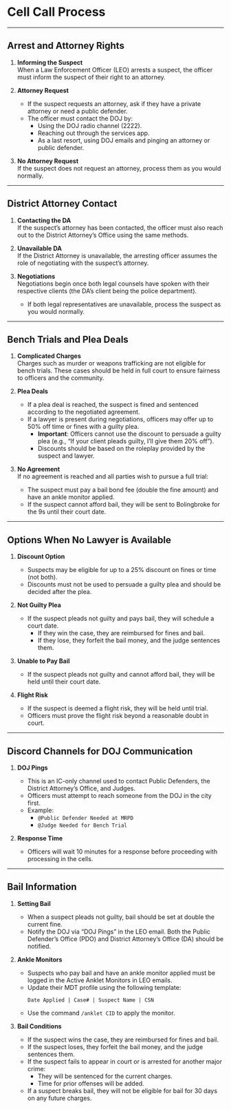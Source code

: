 # Cell Call Process

---

## Arrest and Attorney Rights

1. **Informing the Suspect**  
   When a Law Enforcement Officer (LEO) arrests a suspect, the officer must inform the suspect of their right to an attorney.  

2. **Attorney Request**  
   - If the suspect requests an attorney, ask if they have a private attorney or need a public defender.  
   - The officer must contact the DOJ by:  
     - Using the DOJ radio channel (2222).  
     - Reaching out through the services app.  
     - As a last resort, using DOJ emails and pinging an attorney or public defender.  

3. **No Attorney Request**  
   If the suspect does not request an attorney, process them as you would normally.

---

## District Attorney Contact

1. **Contacting the DA**  
   If the suspect’s attorney has been contacted, the officer must also reach out to the District Attorney’s Office using the same methods.  

2. **Unavailable DA**  
   If the District Attorney is unavailable, the arresting officer assumes the role of negotiating with the suspect’s attorney.  

3. **Negotiations**  
   Negotiations begin once both legal counsels have spoken with their respective clients (the DA’s client being the police department).  
   - If both legal representatives are unavailable, process the suspect as you would normally.

---

## Bench Trials and Plea Deals

1. **Complicated Charges**  
   Charges such as murder or weapons trafficking are not eligible for bench trials. These cases should be held in full court to ensure fairness to officers and the community.  

2. **Plea Deals**  
   - If a plea deal is reached, the suspect is fined and sentenced according to the negotiated agreement.  
   - If a lawyer is present during negotiations, officers may offer up to 50% off time or fines with a guilty plea.  
     - **Important**: Officers cannot use the discount to persuade a guilty plea (e.g., “If your client pleads guilty, I’ll give them 20% off”).  
     - Discounts should be based on the roleplay provided by the suspect and lawyer.  

3. **No Agreement**  
   If no agreement is reached and all parties wish to pursue a full trial:  
   - The suspect must pay a bail bond fee (double the fine amount) and have an ankle monitor applied.  
   - If the suspect cannot afford bail, they will be sent to Bolingbroke for the 9s until their court date.

---

## Options When No Lawyer is Available

1. **Discount Option**  
   - Suspects may be eligible for up to a 25% discount on fines or time (not both).  
   - Discounts must not be used to persuade a guilty plea and should be decided after the plea.  

2. **Not Guilty Plea**  
   - If the suspect pleads not guilty and pays bail, they will schedule a court date.  
     - If they win the case, they are reimbursed for fines and bail.  
     - If they lose, they forfeit the bail money, and the judge sentences them.  

3. **Unable to Pay Bail**  
   - If the suspect pleads not guilty and cannot afford bail, they will be held until their court date.  

4. **Flight Risk**  
   - If the suspect is deemed a flight risk, they will be held until trial.  
   - Officers must prove the flight risk beyond a reasonable doubt in court.

---

## Discord Channels for DOJ Communication

1. **DOJ Pings**  
   - This is an IC-only channel used to contact Public Defenders, the District Attorney’s Office, and Judges.  
   - Officers must attempt to reach someone from the DOJ in the city first.  
   - Example:  
     - `@Public Defender Needed at MRPD`  
     - `@Judge Needed for Bench Trial`  

2. **Response Time**  
   - Officers will wait 10 minutes for a response before proceeding with processing in the cells.

---

## Bail Information

1. **Setting Bail**  
   - When a suspect pleads not guilty, bail should be set at double the current fine.  
   - Notify the DOJ via “DOJ Pings” in the LEO email. Both the Public Defender’s Office (PDO) and District Attorney’s Office (DA) should be notified.  

2. **Ankle Monitors**  
   - Suspects who pay bail and have an ankle monitor applied must be logged in the Active Anklet Monitors in LEO emails.  
   - Update their MDT profile using the following template:  
     ```
     Date Applied | Case# | Suspect Name | CSN
     ```
   - Use the command `/anklet CID` to apply the monitor.

3. **Bail Conditions**  
   - If the suspect wins the case, they are reimbursed for fines and bail.  
   - If the suspect loses, they forfeit the bail money, and the judge sentences them.  
   - If the suspect fails to appear in court or is arrested for another major crime:  
     - They will be sentenced for the current charges.  
     - Time for prior offenses will be added.  
   - If a suspect breaks bail, they will not be eligible for bail for 30 days on any future charges.